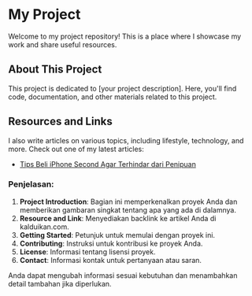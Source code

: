 # My Project

Welcome to my project repository! This is a place where I showcase my work and share useful resources.

## About This Project

This project is dedicated to [your project description]. Here, you'll find code, documentation, and other materials related to this project.

## Resources and Links

I also write articles on various topics, including lifestyle, technology, and more. Check out one of my latest articles:

- [Tips Beli iPhone Second Agar Terhindar dari Penipuan](https://kalduikan.com/lifestyle/tips-beli-iphone-second-agar-terhindar-dari-penipuan/)


### Penjelasan:
1. **Project Introduction**: Bagian ini memperkenalkan proyek Anda dan memberikan gambaran singkat tentang apa yang ada di dalamnya.
2. **Resource and Link**: Menyediakan backlink ke artikel Anda di kalduikan.com.
3. **Getting Started**: Petunjuk untuk memulai dengan proyek ini.
4. **Contributing**: Instruksi untuk kontribusi ke proyek Anda.
5. **License**: Informasi tentang lisensi proyek.
6. **Contact**: Informasi kontak untuk pertanyaan atau saran.

Anda dapat mengubah informasi sesuai kebutuhan dan menambahkan detail tambahan jika diperlukan.
